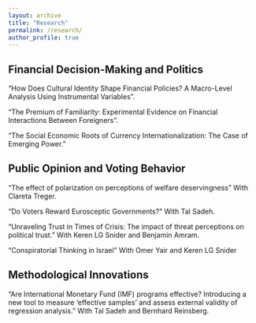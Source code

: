 ```yaml
---
layout: archive
title: "Research"
permalink: /research/
author_profile: true
---
```


<style> details { float:left; cursor: pointer; &:hover { color: #fff; background-color: #b21619 !important; } } details > summary { display: inline-block; margin-bottom: 0.25em; padding: 0.125em 0.25em; color: #b21619; text-align: center; text-decoration: none !important; border: 1px solid; border-color: #b21619; border-radius: 4px; cursor: pointer; } details > summary::-webkit-details-marker { display: none; float:left; } details > p { margin-bottom: 0.25em; padding: 0.125em 0.25em; box-shadow: 1px 1px 2px #bbbbbb; } </style>

Financial Decision-Making and Politics
---
“How Does Cultural Identity Shape Financial Policies? A Macro-Level Analysis Using Instrumental Variables”. 

“The Premium of Familiarity: Experimental Evidence on Financial Interactions Between Foreigners”. 

“The Social Economic Roots of Currency Internationalization: The Case of Emerging Power.”

Public Opinion and Voting Behavior
---
“The effect of polarization on perceptions of welfare deservingness” With Clareta Treger. 

“Do Voters Reward Eurosceptic Governments?” With Tal Sadeh.

“Unraveling Trust in Times of Crisis: The impact of threat perceptions on political trust.” With Keren LG Snider and Benjamin Amram.

“Conspiratorial Thinking in Israel” With Omer Yair and Keren LG Snider

Methodological Innovations
---
“Are International Monetary Fund (IMF) programs effective? Introducing a new tool to measure ‘effective samples’ and assess external validity of regression analysis.” With Tal Sadeh and Bernhard Reinsberg.


